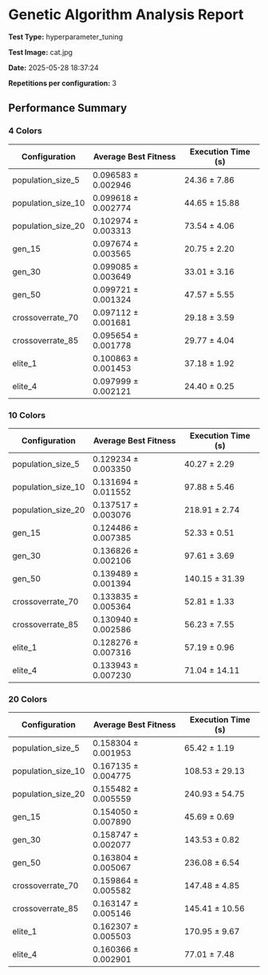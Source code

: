 # Genetic Algorithm Analysis Report

**Test Type:** hyperparameter_tuning

**Test Image:** cat.jpg

**Date:** 2025-05-28 18:37:24

**Repetitions per configuration:** 3

## Performance Summary


### 4 Colors

| Configuration | Average Best Fitness | Execution Time (s) |
|---------------|----------------------|--------------------|
| population_size_5 | 0.096583 ± 0.002946 | 24.36 ± 7.86 |
| population_size_10 | 0.099618 ± 0.002774 | 44.65 ± 15.88 |
| population_size_20 | 0.102974 ± 0.003313 | 73.54 ± 4.06 |
| gen_15 | 0.097674 ± 0.003565 | 20.75 ± 2.20 |
| gen_30 | 0.099085 ± 0.003649 | 33.01 ± 3.16 |
| gen_50 | 0.099721 ± 0.001324 | 47.57 ± 5.55 |
| crossoverrate_70 | 0.097112 ± 0.001681 | 29.18 ± 3.59 |
| crossoverrate_85 | 0.095654 ± 0.001778 | 29.77 ± 4.04 |
| elite_1 | 0.100863 ± 0.001453 | 37.18 ± 1.92 |
| elite_4 | 0.097999 ± 0.002121 | 24.40 ± 0.25 |


### 10 Colors

| Configuration | Average Best Fitness | Execution Time (s) |
|---------------|----------------------|--------------------|
| population_size_5 | 0.129234 ± 0.003350 | 40.27 ± 2.29 |
| population_size_10 | 0.131694 ± 0.011552 | 97.88 ± 5.46 |
| population_size_20 | 0.137517 ± 0.003076 | 218.91 ± 2.74 |
| gen_15 | 0.124486 ± 0.007385 | 52.33 ± 0.51 |
| gen_30 | 0.136826 ± 0.002106 | 97.61 ± 3.69 |
| gen_50 | 0.139489 ± 0.001394 | 140.15 ± 31.39 |
| crossoverrate_70 | 0.133835 ± 0.005364 | 52.81 ± 1.33 |
| crossoverrate_85 | 0.130940 ± 0.002586 | 56.23 ± 7.55 |
| elite_1 | 0.128276 ± 0.007316 | 57.19 ± 0.96 |
| elite_4 | 0.133943 ± 0.007230 | 71.04 ± 14.11 |


### 20 Colors

| Configuration | Average Best Fitness | Execution Time (s) |
|---------------|----------------------|--------------------|
| population_size_5 | 0.158304 ± 0.001953 | 65.42 ± 1.19 |
| population_size_10 | 0.167135 ± 0.004775 | 108.53 ± 29.13 |
| population_size_20 | 0.155482 ± 0.005559 | 240.93 ± 54.75 |
| gen_15 | 0.154050 ± 0.007890 | 45.69 ± 0.69 |
| gen_30 | 0.158747 ± 0.002077 | 143.53 ± 0.82 |
| gen_50 | 0.163804 ± 0.005067 | 236.08 ± 6.54 |
| crossoverrate_70 | 0.159864 ± 0.005582 | 147.48 ± 4.85 |
| crossoverrate_85 | 0.163147 ± 0.005146 | 145.41 ± 10.56 |
| elite_1 | 0.162307 ± 0.005503 | 170.95 ± 9.67 |
| elite_4 | 0.160366 ± 0.002901 | 77.01 ± 7.48 |
